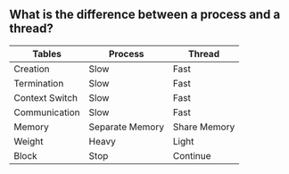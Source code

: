 ## What is the difference between a process and a thread?


Tables | Process | Thread
--- | --- | ---
Creation | Slow | Fast
Termination | Slow | Fast
Context Switch | Slow | Fast
Communication | Slow | Fast
Memory | Separate Memory | Share Memory
Weight | Heavy | Light
Block | Stop | Continue